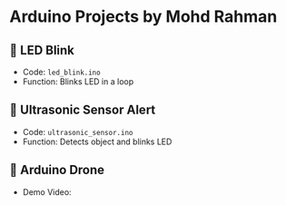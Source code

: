 # Arduino Projects by Mohd Rahman

## 🔹 LED Blink
- Code: `led_blink.ino`
- Function: Blinks LED in a loop

## 🔹 Ultrasonic Sensor Alert
- Code: `ultrasonic_sensor.ino`
- Function: Detects object and blinks LED

## 🔹 Arduino Drone
- Demo Video: 

